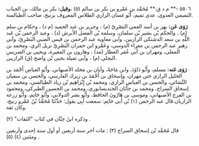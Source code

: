 ٥٥٠٦ -** م د ق:** مُحَمَّد بن عَمْرو بن بكر بن سالم (٥) ،**وقيل:** بكر بن مالك، بن الحباب التميمي العدوي، عدي تميم، أَبُو غسان الرازي الطلاس المعروف بزنيج، صاحب الطيالسة.

**رَوَى عَن:** بهز بن أسد العمي البَصْرِيّ (م) ، وجرير بن عبد الحميد (م د) ، وحكام بن سلم (م) ، والحكم بْن بشير بْن سلمان، وسلمة بْن الفضل الأبرش (د) ، وعبد الرحمن بْن عَبد اللَّهِ بن سعد الدشتكي الرازيين، وأبي معاوية عبد الرحمن بن قيس الضبي البَصْرِيّ، وأبي زهير عبد الرحمن بن مغراء الدوسي، وعَمْرو ابن حمران البَصْرِيّ نزيل الري، ومحمد بن المعلى، ومهران بن أَبي عُمَر العطار (مد) ، وهارون بن المغيرة، ويحيى بن الضريس البجلي (م) ، وأبي تميلة يحيى بْن واضح (ق) الرازيين.

**رَوَى عَنه:** مسلم، وأَبُو دَاوُدَ، وابن مَاجَهْ، وأبان بن مخلد الأصبهاني، وأَبُو العباس أَحْمَد بن الخليل الرازي ختن مهران، وإسحاق بن أَحْمَدَ بن زيرك الفارسي، والحسن بن سفيان النَّسَائي، والحسن بن العباس الرازي، ومحمد بْن إِبْرَاهِيم بْن زياد الطيالسي، ومحمد بن إسحاق السراج، ومحمد بن جأَبَان الجنديسابوري، ومحمد بن الحسين الطبركي، ومحمود بن الفرج الأصبهاني، وموسى بن هَارُونَ الحافظ، وأَبُو بشر الدولابي، وأَبُو حَاتِم، وأَبُو زرعة الرازيان.قال عبد الرحمن (١) بْن أَبي حَاتِم: سمعت أَبِي يقول: حَدَّثَنَا مُحَمَّدُ بْنُ عَمْرو زنيج، وكان ثقة.

وذكره ابنُ حِبَّان في كتاب "الثقات" (٢) .

قال مُحَمَّد بْن إسحاق السراج (٣) : مات آخر سنة أربعين أو أول سنة إحدى وأربعين ومئتين (٤) (٥) .